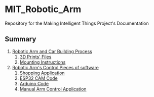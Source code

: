 # MIT_Robotic_Arm
Repository for the Making Intelligent Things Project's Documentation

## Summary

1. [Robotic Arm and Car Building Process]()
   1. [3D Prints' Files]()
   2. [Mounting Instructions]()
2. [Robotic Arm's Control Pieces of software]()
   1. [Shopping Application]()
   2. [ESP32 CAM Code]()
   3. [Arduino Code]()
   4. [Manual Arm Control Application]()
